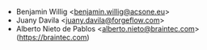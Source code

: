 - Benjamin Willig \<benjamin.willig@acsone.eu\>
- Juany Davila \<juany.davila@forgeflow.com\>
- Alberto Nieto de Pablos \<alberto.nieto@braintec.com\>
  (<https://braintec.com>)

